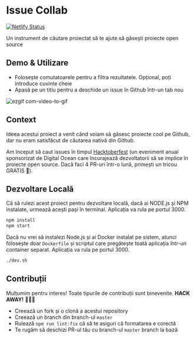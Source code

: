 # Issue Collab

[![Netlify Status](https://api.netlify.com/api/v1/badges/a515d6f7-91ed-4ce2-899a-5958d9600ba8/deploy-status)](https://app.netlify.com/sites/issue-collab/deploys)

Un instrument de căutare proiectat să te ajute să găsești proiecte open source

## Demo & Utilizare

- Folosește comutatoarele pentru a filtra rezultatele. Opțional, poți introduce cuvinte cheie
- Apasă pe un titlu pentru a deschide un issue în Github într-un tab nou

![ezgif com-video-to-gif](https://user-images.githubusercontent.com/39889198/67807711-ba90b080-fa6b-11e9-9326-c1dface895c2.gif)

## Context

Ideea acestui proiect a venit când voiam să găsesc proiecte cool pe Github, dar nu eram satisfăcut de căutarea nativă din Github.

Am început să caut issues în timpul [Hacktoberfest](https://medium.freecodecamp.org/i-just-got-my-free-hacktoberfest-shirt-heres-a-quick-way-you-can-get-yours-fa78d6e24307) (un eveniment anual sponsorizat de Digital Ocean care încurajează dezvoltatorii să se implice în proiecte open source. Dacă faci 4 PR-uri într-o lună, primești un tricou GRATIS 👕).

## Dezvoltare Locală

Că să rulezi acest proiect pentru dezvoltare locală, dacă ai NODE.js și NPM instalate, urmează acești pași în terminal. Aplicația va rula pe portul 3000.

```bash
npm install
npm start
```

Dacă nu vrei să instalezi Node.js și ai Docker instalat pe sistem, atunci folosește doar `Dockerfile` și scriptul care pregătește toată aplicația într-un container separat. Aplicația va rula pe portul 3000.

```bash
./dev.sh
```

## Contribuții

Mulțumim pentru interes! Toate tipurile de contribuții sunt binevenite. **HACK AWAY!** 🔨🔨🔨

- Creează un fork și o clonă a acestui repository
- Creează un branch din branch-ul `master`
- Rulează `npm run lint:fix` că să te asiguri că formatarea e corectă
- Te rugăm să deschizi PR-ul tău cu branch-ul `master` branch la bază

